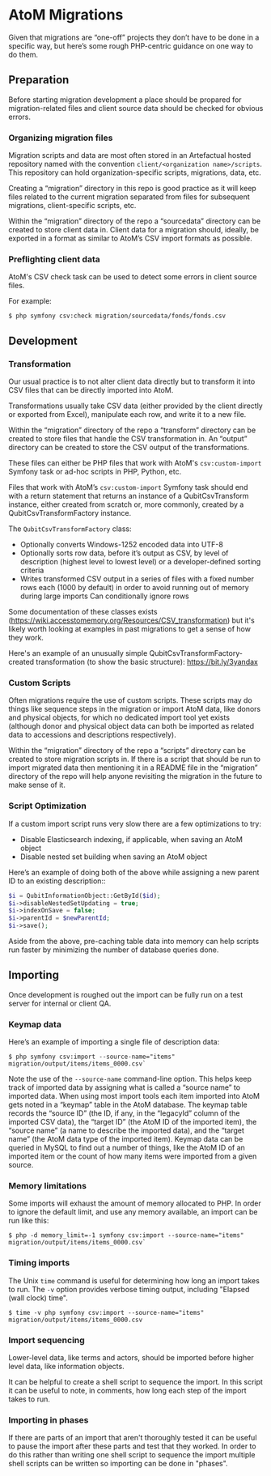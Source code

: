# AtoM Migrations

Given that migrations are “one-off” projects they don’t have to be done in
a specific way, but here’s some rough PHP-centric guidance on one way to do
them.

## Preparation

Before starting migration development a place should be propared for
migration-related files and client source data should be checked for
obvious errors.

### Organizing migration files

Migration scripts and data are most often stored in an Artefactual hosted
repository named with the convention `client/<organization name>/scripts`. This
repository can hold organization-specific scripts, migrations, data, etc.

Creating a “migration” directory in this repo is good practice as it will
keep files related to the current migration separated from files for
subsequent migrations, client-specific scripts, etc.

Within the “migration” directory of the repo a “sourcedata” directory can
be created to store client data in. Client data for a migration should,
ideally, be exported in a format as similar to AtoM’s CSV import formats as
possible.

### Preflighting client data

AtoM's CSV check task can be used to detect some errors in client source files.

For example:

    $ php symfony csv:check migration/sourcedata/fonds/fonds.csv

## Development

### Transformation

Our usual practice is to not alter client data directly but to transform it
into CSV files that can be directly imported into AtoM.

Transformations usually take CSV data (either provided by the client directly
or exported from Excel), manipulate each row, and write it to a new file.

Within the “migration” directory of the repo a “transform” directory can be
created to store files that handle the CSV transformation in. An “output”
directory can be created to store the CSV output of the transformations.

These files can either be PHP files that work with AtoM's `csv:custom-import`
Symfony task or ad-hoc scripts in PHP, Python, etc.

Files that work with AtoM’s `csv:custom-import` Symfony task should end with
a return statement that returns an instance of a QubitCsvTransform instance,
either created from scratch or, more commonly, created by a
QubitCsvTransformFactory instance.

The `QubitCsvTransformFactory` class:

- Optionally converts Windows-1252 encoded data into UTF-8
- Optionally sorts row data, before it’s output as CSV, by level of
  description (highest level to lowest level) or a developer-defined sorting criteria
- Writes transformed CSV output in a series of files with a fixed number rows each (1000 by default) in order to avoid running out of memory during large imports
Can conditionally ignore rows

Some documentation of these classes exists
(https://wiki.accesstomemory.org/Resources/CSV_transformation) but it's likely
worth looking at examples in past migrations to get a sense of how they work.

Here's an example of an unusually simple QubitCsvTransformFactory-created
transformation (to show the basic structure): https://bit.ly/3yandax

### Custom Scripts

Often migrations require the use of custom scripts. These scripts may do things
like sequence steps in the migration or import AtoM data, like donors and
physical objects, for which no dedicated import tool yet exists (although donor
and physical object data can both be imported as related data to accessions and
descriptions respectively).

Within the “migration” directory of the repo a “scripts” directory can be
created to store migration scripts in. If there is a script that should be run
to import migrated data then mentioning it in a README file in the
“migration” directory of the repo will help anyone revisiting the migration
in the future to make sense of it.

### Script Optimization

If a custom import script runs very slow there are a few optimizations to try:

- Disable Elasticsearch indexing, if applicable, when saving an AtoM object
- Disable nested set building when saving an AtoM object

Here’s an example of doing both of the above while assigning a new parent ID
to an existing description::

```php
$i = QubitInformationObject::GetById($id);
$i->disableNestedSetUpdating = true;
$i->indexOnSave = false;
$i->parentId = $newParentId;
$i->save();
```

Aside from the above, pre-caching table data into memory can help scripts run
faster by minimizing the number of database queries done.

## Importing

Once development is roughed out the import can be fully run on a test server
for internal or client QA.

### Keymap data

Here’s an example of importing a single file of description data:

    $ php symfony csv:import --source-name="items" migration/output/items/items_0000.csv`

Note the use of the `--source-name` command-line option. This helps keep track
of imported data by assigning what is called a “source name” to imported
data. When using most import tools each item imported into AtoM gets noted in a
“keymap” table in the AtoM database. The keymap table records the “source
ID” (the ID, if any, in the “legacyId” column of the imported CSV data), the
“target ID” (the AtoM ID of the imported item),  the “source name” (a name
to describe the imported data), and the “target name” (the AtoM data type of
the imported item). Keymap data can be queried in MySQL to find out a number of
things, like the AtoM ID of an imported item or the count of how many items
were imported from a given source.

### Memory limitations

Some imports will exhaust the amount of memory allocated to PHP. In order to
ignore the default limit, and use any memory available, an import can be run
like this:

    $ php -d memory_limit=-1 symfony csv:import --source-name="items" migration/output/items/items_0000.csv`

### Timing imports

The Unix `time` command is useful for determining how long an import takes to
run. The `-v` option provides verbose timing output, including "Elapsed (wall
clock) time".

    $ time -v php symfony csv:import --source-name="items" migration/output/items/items_0000.csv

### Import sequencing

Lower-level data, like terms and actors, should be imported before higher level
data, like information objects.

It can be helpful to create a shell script to sequence the import. In this script
it can be useful to note, in comments, how long each step of the import takes
to run.

### Importing in phases

If there are parts of an import that aren't thoroughly tested it can be useful
to pause the import after these parts and test that they worked. In order to do
this rather than writing one shell script to sequence the import multiple shell
scripts can be written so importing can be done in "phases".
